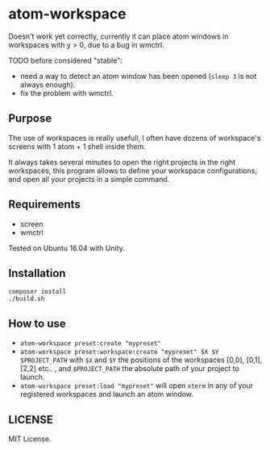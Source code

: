 # atom-workspace

Doesn't work yet correctly, currently it can place atom windows in workspaces with y > 0, due to a bug in wmctrl.

TODO before considered "stable":

- need a way to detect an atom window has been opened (`sleep 3` is not always enough).
- fix the problem with wmctrl.

## Purpose

The use of workspaces is really usefull, I often have dozens of workspace's screens with 1 atom + 1 shell inside them.

It always takes several minutes to open the right projects in the right workspaces, this program allows to define your workspace configurations, and open all your projects in 
a simple command.

## Requirements

- screen
- wmctrl

Tested on Ubuntu 16.04 with Unity.

## Installation

```
composer install
./build.sh
```

## How to use

- `atom-workspace preset:create "mypreset"`
- `atom-workspace preset:workspace:create "mypreset" $X $Y $PROJECT_PATH`  with `$X` and `$Y` the positions of the workspaces [0,0], [0,1], [2,2] etc.. , and `$PROJECT_PATH` the absolute path of your project to launch.
- `atom-workspace preset:load "mypreset"` will open `xterm` in any of your registered workspaces and launch an atom window. 


## LICENSE

MIT License.
